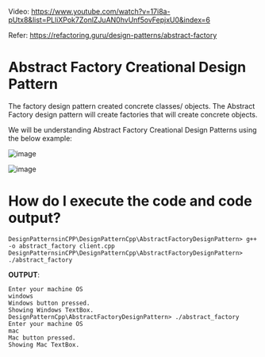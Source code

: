Video: https://www.youtube.com/watch?v=17i8a-pUtx8&list=PLliXPok7ZonlZJuAN0hvUnf5ovFepjxU0&index=6

Refer: https://refactoring.guru/design-patterns/abstract-factory

# Abstract Factory Creational Design Pattern
The factory design pattern created concrete classes/ objects. The Abstract Factory design pattern will create factories that will create concrete objects.

We will be understanding Abstract Factory Creational Design Patterns using the below example:

![image](https://github.com/user-attachments/assets/e22a855a-391c-4a44-884b-636e3573b733)

![image](https://github.com/user-attachments/assets/1bd5a141-044d-4312-9f0b-e11f7643f358)

# How do I execute the code and code output?
```
DesignPatternsinCPP\DesignPatternCpp\AbstractFactoryDesignPattern> g++ -o abstract_factory client.cpp
DesignPatternsinCPP\DesignPatternCpp\AbstractFactoryDesignPattern> ./abstract_factory
```

**OUTPUT**:
```
Enter your machine OS 
windows
Windows button pressed.
Showing Windows TextBox.
DesignPatternCpp\AbstractFactoryDesignPattern> ./abstract_factory
Enter your machine OS 
mac
Mac button pressed.
Showing Mac TextBox.
```
